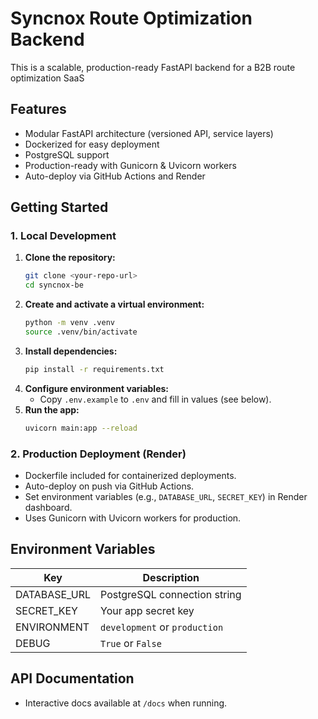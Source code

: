 # Syncnox Route Optimization Backend

This is a scalable, production-ready FastAPI backend for a B2B route optimization SaaS

## Features

- Modular FastAPI architecture (versioned API, service layers)
- Dockerized for easy deployment
- PostgreSQL support
- Production-ready with Gunicorn & Uvicorn workers
- Auto-deploy via GitHub Actions and Render

## Getting Started

### 1. Local Development

1. **Clone the repository:**
   ```sh
   git clone <your-repo-url>
   cd syncnox-be
   ```
2. **Create and activate a virtual environment:**
   ```sh
   python -m venv .venv
   source .venv/bin/activate
   ```
3. **Install dependencies:**
   ```sh
   pip install -r requirements.txt
   ```
4. **Configure environment variables:**
   - Copy `.env.example` to `.env` and fill in values (see below).
5. **Run the app:**
   ```sh
   uvicorn main:app --reload
   ```

### 2. Production Deployment (Render)

- Dockerfile included for containerized deployments.
- Auto-deploy on push via GitHub Actions.
- Set environment variables (e.g., `DATABASE_URL`, `SECRET_KEY`) in Render dashboard.
- Uses Gunicorn with Uvicorn workers for production.

## Environment Variables

| Key          | Description                   |
| ------------ | ----------------------------- |
| DATABASE_URL | PostgreSQL connection string  |
| SECRET_KEY   | Your app secret key           |
| ENVIRONMENT  | `development` or `production` |
| DEBUG        | `True` or `False`             |

## API Documentation

- Interactive docs available at `/docs` when running.
